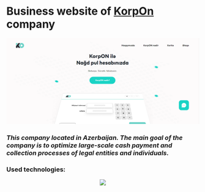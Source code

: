 # Business website of [KorpOn](https://korpon.az/index.html) company

<img src='/korpOn.png' alt='website'>

### *This company located in Azerbaijan. The main goal of the company is to optimize large-scale cash payment and collection processes of legal entities and individuals.*

 

### Used technologies:
<p align="center">
  <a href="https://skillicons.dev">
    <img src="https://skillicons.dev/icons?i=git,js,html,css,jquery,bootstrap" />
  </a>
</p>
